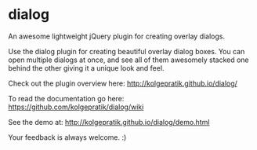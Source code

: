 dialog
=======

An awesome lightweight jQuery plugin for creating overlay dialogs.


Use the dialog plugin for creating beautiful overlay dialog boxes. You can open multiple dialogs at once, and see all of them awesomely stacked one behind the other giving it a unique look and feel.


Check out the plugin overview here: http://kolgepratik.github.io/dialog/


To read the documentation go here: https://github.com/kolgepratik/dialog/wiki


See the demo at: http://kolgepratik.github.io/dialog/demo.html 


Your feedback is always welcome. :)
